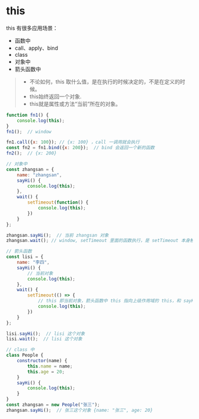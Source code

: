 # this

this 有很多应用场景：

- 函数中
- call、apply、bind
- class
- 对象中
- 箭头函数中

> - 不论如何，this 取什么值，是在执行的时候决定的，不是在定义的时候。
> - this始终返回一个对象.
> - this就是属性或方法“当前”所在的对象。

```javascript
function fn1() {
    console.log(this);
}
fn1();  // window

fn1.call({x: 100}); // {x: 100} ，call 一调用就会执行
const fn2 = fn1.bind({x: 200});  // bind 会返回一个新的函数
fn2();  // {x: 200}
```

```javascript
// 对象中
const zhangsan = {
    name: "zhangsan",
    sayHi() {
        console.log(this);        
    },
    wait() {
        setTimeout(function() {
            console.log(this);
        })
    }
};

zhangsan.sayHi();  // 当前 zhangsan 对象
zhangsan.wait(); // window, setTimeout 里面的函数执行，是 setTimeout 本身触发的执行，并非是当前对象触发
```

```javascript
// 箭头函数
const lisi = {
    name: "李四",
    sayHi() {
        // 当前对象
        console.log(this);
    },
    wait() {
        setTimeout(() => {
            // this 即当前对象，箭头函数中 this 指向上级作用域的 this，和 sayHi 中 this 一样
            console.log(this);
        })
    }
};

lisi.sayHi();  // lisi 这个对象
lisi.wait();  // lisi 这个对象
```

```javascript
// class 中
class People {
    constructor(name) {
        this.name = name;
        this.age = 20;
    }
    sayHi() {
        console.log(this);
    }
}
const zhangsan = new People("张三");
zhangsan.sayHi();  // 张三这个对象 {name: "张三", age: 20}


```